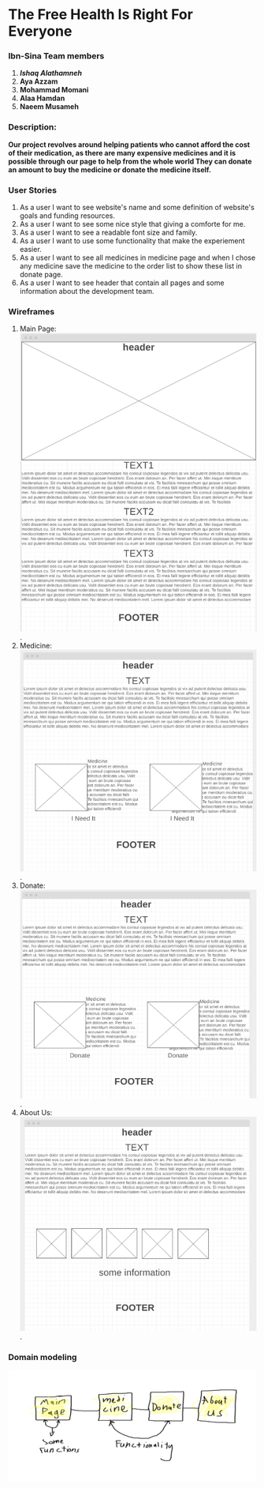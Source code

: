 # The Free Health Is Right For Everyone

### Ibn-Sina Team members
1. ***Ishaq Alathamneh***
1. **Aya Azzam**
1. **Mohammad Momani**
1. **Alaa Hamdan**
1. **Naeem Musameh**

### Description:
**Our project revolves around helping patients who cannot afford the cost of their medication, as there are many expensive medicines and it is possible through our page to help from the whole world They can donate an amount to buy the medicine or donate the medicine itself.**

### User Stories 

1. As a user I want to see website's name and some definition of website's goals and funding resources. 
1. As a user I want to see some nice style that giving a comforte for me.
1. As a user I want to see a readable font size and family.
1. As a user I want to use some functionality that make the experiement easier.
1. As a user I want to see all medicines in medicine page and when I chose any medicine save the medicine to the order list to show these list in donate page.
1. As a user I want to see header that contain all pages and some information about the development team.

### Wireframes 
1. Main Page: ![main](images/page1.png).
1. Medicine: ![medicine](images/page2.png).
1. Donate: ![donate](images/page3.png).
1. About Us: ![about us](images/page4.png).


### Domain modeling
![model](images/modeling.png)